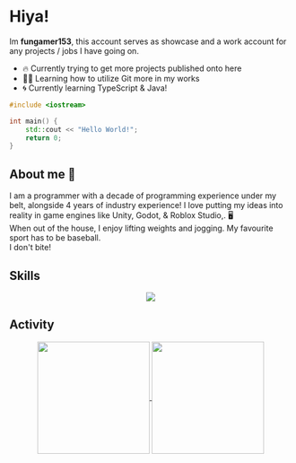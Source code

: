 # Hiya!
Im **fungamer153**, this account serves as showcase and a work account for any projects / jobs I have going on.
- 🔥 Currently trying to get more projects published onto here
- 👩‍💻 Learning how to utilize Git more in my works
- 🌀 Currently learning TypeScript & Java!

```cpp
#include <iostream>

int main() {
    std::cout << "Hello World!";
    return 0;
}
```

## About me 👋
<p>I am a programmer with a decade of programming experience under my belt, alongside 4 years of industry experience! I love putting my ideas into reality in game engines like <color>Unity</color>, <color>Godot</color>, & <color>Roblox Studio</color>,. 🖥️ <br>When out of the house, I enjoy lifting weights and jogging. My favourite sport has to be baseball. <br>I don't bite!</p>

## Skills
<p align="center">
  <a href="https://skillicons.dev">
    <img src="https://skillicons.dev/icons?i=git,github,cpp,discord,bots,cs,py,blender,bash,figma,html,idea,java,lua,php,js,unity" />
  </a>
</p>

## Activity
<p align="center">
    <a href="https://github.com/anuraghazra/github-readme-stats">
        <img height=200 align="center" src="https://github-readme-stats.vercel.app/api?username=fungamer153&theme=tokyonight" />
    </a>
    <a href="https://github.com/anuraghazra/convoychat">
        <img height=200 align="center" src="https://github-readme-stats.vercel.app/api/top-langs?username=fungamer153&layout=compact&langs_count=8&card_width=320&theme=tokyonight" />
    </a>
    
</p>
